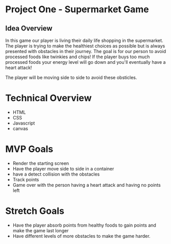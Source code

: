 # Project One - Supermarket Game

## Idea Overview

In this game our player is living their daily life shopping in the supermarket. The player is trying to make the healthiest choices as possible but is always presented with obstacles in their journey. The goal is for our person to avoid processed foods like twinkies and chips! If the player buys too much processed foods your energy level will go down and you'll eventually have a heart attack! 

The player will be moving side to side to avoid these obsticles. 



# Technical Overview

* HTML
* CSS
* Javascript
* canvas

# MVP Goals

* Render the starting screen
* Have the player move side to side in a container
* have a detect collision with the obstacles
* Track points
* Game over with the person having a heart attack and having no points left

# Stretch Goals

* Have the player absorb points from healthy foods to gain points and make the game last longer
* Have different levels of more obstacles to make the game harder. 

